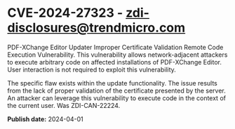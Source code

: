 # CVE-2024-27323 - zdi-disclosures@trendmicro.com

PDF-XChange Editor Updater Improper Certificate Validation Remote Code Execution Vulnerability. This vulnerability allows network-adjacent attackers to execute arbitrary code on affected installations of PDF-XChange Editor. User interaction is not required to exploit this vulnerability.

The specific flaw exists within the update functionality. The issue results from the lack of proper validation of the certificate presented by the server. An attacker can leverage this vulnerability to execute code in the context of the current user. Was ZDI-CAN-22224.

**Publish date:** 2024-04-01
